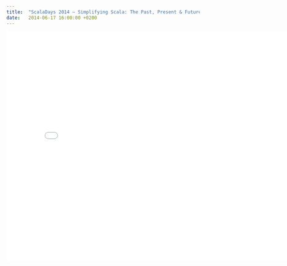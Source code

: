 ```yaml
---
title:  "ScalaDays 2014 – Simplifying Scala: The Past, Present & Future"
date:   2014-06-17 16:00:00 +0200
---
```


<iframe src="scaladays-2014/index.html?width=800&height=600#1" width="800px" height="600px" frameBorder="0"></iframe>
